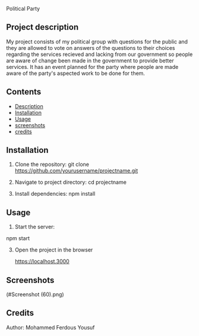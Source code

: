 Political Party

## Project description

My project consists of my political group with questions for the public and they are allowed to 
vote on answers of the questions to their choices regarding the services recieved and lacking 
from our government so people are aware of change been made in the government to provide better services.
It has an event planned for the party where people are made aware of the party's aspected work to be done for them.

## Contents 
- [Description](#project-description)
- [Installation](#Installation)
- [Usage](#usage)
- [screenshots](#screenshots)
- [credits](#credits)

## Installation 

1. Clone the repository:
   git clone
   https://github.com/yourusername/projectname.git

2. Navigate to project directory:
   cd projectname

3. Install dependencies:
   npm install

## Usage 

1. Start the server:
   
  npm start
   
3. Open the project in the browser

   https://localhost.3000
   
## Screenshots

(#Screenshot (60).png)
## Credits 

Author: Mohammed Ferdous Yousuf


